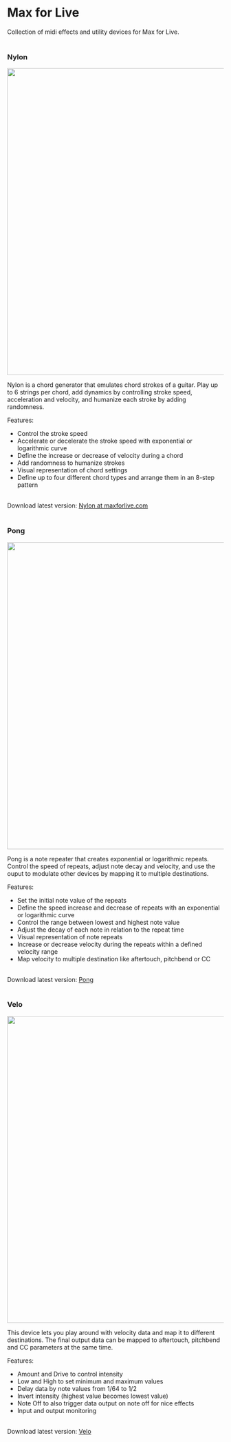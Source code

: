 # Max for Live
Collection of midi effects and utility devices for Max for Live.
<br>
<br>


### Nylon

<img src="https://raw.githubusercontent.com/cvolm/max/master/Images/nylon.png" width="712">

Nylon is a chord generator that emulates chord strokes of a guitar. Play up to 6 strings per chord, add dynamics by controlling stroke speed, acceleration and velocity, and humanize each stroke by adding randomness.

Features:
* Control the stroke speed
* Accelerate or decelerate the stroke speed with exponential or logarithmic curve
* Define the increase or decrease of velocity during a chord
* Add randomness to humanize strokes
* Visual representation of chord settings
* Define up to four different chord types and arrange them in an 8-step pattern
<br>
Download latest version: <a href="http://www.maxforlive.com/library/device/3920/nylon-chord-generator">Nylon at maxforlive.com</a>
<br>
<br>


### Pong

<img src="https://raw.githubusercontent.com/cvolm/max/master/Images/pong.png" width="712">

Pong is a note repeater that creates exponential or logarithmic repeats. Control the speed of repeats, adjust note decay and velocity, and use the ouput to modulate other devices by mapping it to multiple destinations. 

Features:
* Set the initial note value of the repeats
* Define the speed increase and decrease of repeats with an exponential or logarithmic curve
* Control the range between lowest and highest note value
* Adjust the decay of each note in relation to the repeat time
* Visual representation of note repeats
* Increase or decrease velocity during the repeats within a defined velocity range
* Map velocity to multiple destination like aftertouch, pitchbend or CC
<br>
Download latest version: <a href="http://www.maxforlive.com/library/device/3919/pong-exponential-note-repeater">Pong</a>
<br>
<br>


### Velo

<img src="https://raw.githubusercontent.com/cvolm/max/master/Images/velo.png" width="712">

This device lets you play around with velocity data and map it to different destinations. The final output data can be mapped to aftertouch, pitchbend and CC parameters at the same time.

Features:
* Amount and Drive to control intensity
* Low and High to set minimum and maximum values
* Delay data by note values from 1/64 to 1/2
* Invert intensity (highest value becomes lowest value)
* Note Off to also trigger data output on note off for nice effects
* Input and output monitoring
<br>
Download latest version: <a href="http://www.maxforlive.com/library/device/3885/velo-velocity-mapper">Velo</a>
<br>
<br>
